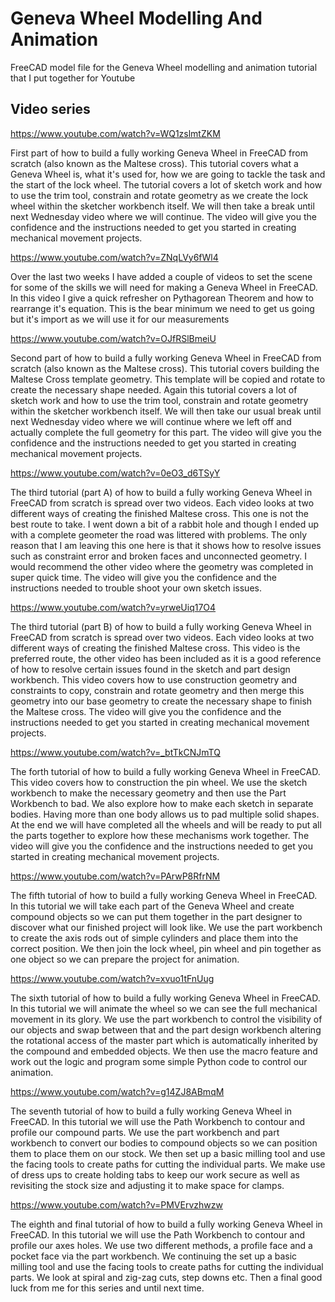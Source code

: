 # Geneva Wheel Modelling And Animation
FreeCAD model file for the Geneva Wheel modelling and animation tutorial that I put together for Youtube

## Video series

https://www.youtube.com/watch?v=WQ1zslmtZKM

First part of how to build a fully working Geneva Wheel in FreeCAD from scratch (also known as the Maltese cross).  This tutorial covers what a Geneva Wheel is, what it's used for, how we are going to tackle the task and the start of the lock wheel.  The tutorial covers a lot of sketch work and how to use the trim tool, constrain and rotate geometry as we create the lock wheel within the sketcher workbench itself.  We will then take a break until next Wednesday video where we will continue. The video will give you the confidence and the instructions needed to get you started in creating mechanical movement projects.

https://www.youtube.com/watch?v=ZNqLVy6fWl4

Over the last two weeks I have added a couple of videos to set the scene for some of the skills we will need for making a Geneva Wheel in FreeCAD. In this video I give a quick refresher on Pythagorean Theorem and how to rearrange it's equation.  This is the bear minimum we need to get us going but it's import as we will use it for our measurements

https://www.youtube.com/watch?v=OJfRSlBmeiU

Second part of how to build a fully working Geneva Wheel in FreeCAD from scratch (also known as the Maltese cross).  This tutorial covers building the Maltese Cross template geometry.  This template will be copied and rotate to create the necessary shape needed.  Again this tutorial covers a lot of sketch work and how to use the trim tool, constrain and  rotate geometry within the sketcher workbench itself.  We will then take our usual break until next Wednesday video where we will continue where we left off and actually complete the full geometry for this part. 
The video will give you the confidence and the instructions needed to get you started in creating mechanical movement projects.

https://www.youtube.com/watch?v=0eO3_d6TSyY

The third tutorial (part A) of how to build a fully working Geneva Wheel in FreeCAD from scratch is spread over two videos.  Each video looks at two different ways of creating the finished Maltese cross.  This one is not the best route to take. I went down a bit of a rabbit hole and though I ended up with a complete geometer the road was littered with problems. The only reason that I am leaving this one here is that it shows how to resolve issues such as constraint error and broken faces and unconnected geometry. I would recommend the other video where the geometry was completed in super quick time. The video will give you the confidence and the instructions needed to trouble shoot your own sketch issues.

https://www.youtube.com/watch?v=yrweUiq17O4

The third tutorial (part B) of how to build a fully working Geneva Wheel in FreeCAD from scratch is spread over two videos. Each video looks at two different ways of creating the finished Maltese cross.  This video is the preferred route, the other video has been included as it is a good reference of how to resolve certain issues found in the sketch and part design workbench. This video covers how to use construction geometry and constraints to copy, constrain and rotate geometry and then merge this geometry into our base geometry to create the necessary shape to finish the Maltese cross. The video will give you the confidence and the instructions needed to get you started in creating mechanical movement projects.

https://www.youtube.com/watch?v=_btTkCNJmTQ

The forth tutorial of how to build a fully working Geneva Wheel in FreeCAD. This video covers how to construction the pin wheel.  We use the sketch workbench to make the necessary geometry and then use the Part Workbench to bad. We also explore how to make each sketch in separate bodies. Having more than one body allows us to pad multiple solid shapes. At the end we will have completed all the wheels and will be ready to put all the parts together to explore how these mechanisms work together. The video will give you the confidence and the instructions needed to get you started in creating mechanical movement projects.

https://www.youtube.com/watch?v=PArwP8RfrNM

The fifth tutorial of how to build a fully working Geneva Wheel in FreeCAD. In this tutorial we will take each part of the Geneva Wheel and create compound objects so we can put them together in the part designer to discover what our finished project will look like.  We use the part workbench to create the axis rods out of simple cylinders and place them into the correct position.  We then join the lock wheel, pin wheel and pin together as one object so we can prepare the project for animation.

https://www.youtube.com/watch?v=xvuo1tFnUug

The sixth tutorial of how to build a fully working Geneva Wheel in FreeCAD. In this tutorial we will animate the wheel so we can see the full mechanical movement in its glory.  We use the part workbench to control the visibility of our objects and swap between that and the part design workbench altering the rotational access of the master part which is automatically inherited by the compound and embedded objects.  We then use the macro feature and work out the logic and program some simple Python code to control our animation.

https://www.youtube.com/watch?v=g14ZJ8ABmqM

The seventh tutorial of how to build a fully working Geneva Wheel in FreeCAD. In this tutorial we will use the Path Workbench to contour and profile our compound parts.  We use the part workbench and part workbench to convert our bodies to compound objects so we can position them to place them on our stock.  We then set up a basic milling tool and use the facing tools to create paths for cutting the individual parts.  We make use of dress ups to create holding tabs to keep our work secure as well as revisiting the stock size and adjusting it to make space for clamps.

https://www.youtube.com/watch?v=PMVErvzhwzw

The eighth and final tutorial of how to build a fully working Geneva Wheel in FreeCAD. In this tutorial we will use the Path Workbench to contour and profile our axes holes.  We use two different methods, a profile face and a pocket face via the part workbench. We continuing the set up a basic milling tool and use the facing tools to create paths for cutting the individual parts.  We look at spiral and zig-zag cuts, step downs etc. Then a final good luck from me for this series and until next time.

